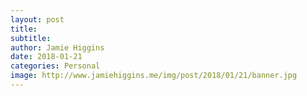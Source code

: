 ```yaml
---
layout: post
title: 
subtitle: 
author: Jamie Higgins
date: 2018-01-21
categories: Personal
image: http://www.jamiehiggins.me/img/post/2018/01/21/banner.jpg
---
```

